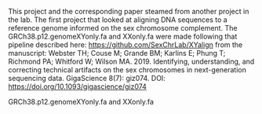 This project and the corresponding paper steamed from another project in the lab. The first project that looked at aligning DNA sequences to a reference genome informed on the sex chromosome complement. The GRCh38.p12.genomeXYonly.fa and XXonly.fa were made following that pipeline described here: https://github.com/SexChrLab/XYalign from the manuscript: Webster TH; Couse M; Grande BM; Karlins E; Phung T; Richmond PA; Whitford W; Wilson MA. 2019. Identifying, understanding, and correcting technical artifacts on the sex chromosomes in next-generation sequencing data. GigaScience 8(7): giz074. 
DOI: https://doi.org/10.1093/gigascience/giz074

GRCh38.p12.genomeXYonly.fa and XXonly.fa
